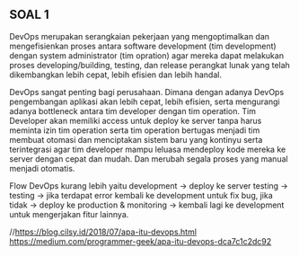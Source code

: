 ## SOAL 1
DevOps merupakan serangkaian pekerjaan yang mengoptimalkan dan mengefisienkan proses antara software development (tim development) dengan system administrator (tim opration) agar mereka dapat melakukan proses developing/building, testing, dan release perangkat lunak yang telah dikembangkan lebih cepat, lebih efisien dan lebih handal. 

DevOps sangat penting bagi perusahaan. Dimana dengan adanya DevOps pengembangan aplikasi akan lebih cepat, lebih efisien, serta mengurangi adanya bottleneck antara tim developer dengan tim operation. Tim Developer akan memiliki access untuk deploy ke server tanpa harus meminta izin tim operation serta tim operation bertugas menjadi tim membuat otomasi dan menciptakan sistem baru yang kontinyu serta terintegrasi agar tim developer mampu leluasa mendeploy kode mereka ke server dengan cepat dan mudah. Dan merubah segala proses yang manual menjadi otomatis.

Flow DevOps kurang lebih yaitu development -> deploy ke server testing -> testing -> jika terdapat error kembali ke development untuk fix bug, jika tidak -> deploy ke production & monitoring -> kembali lagi ke development untuk mengerjakan fitur lainnya.

//https://blog.cilsy.id/2018/07/apa-itu-devops.html
https://medium.com/programmer-geek/apa-itu-devops-dca7c1c2dc92
